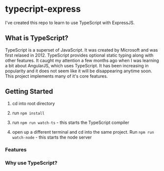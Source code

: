 # typecript-express
I've created this repo to learn to use TypeScript with ExpressJS. 

## What is TypeScript?

TypeScript is a superset of JavaScript. It was created by Microsoft and was first relased in 2012. TypeScript provides optional static typing along with other features. It caught my attention a few months ago when I was learning a bit about AngularJS, which uses TypeScript. It has been increasing in popularity and it does not seem like it will be disappearing anytime soon. This project implements many of it's core features.

## Getting Started

1. cd into root directory 

2. run `npm install` 

3. run `npm run watch-ts` - this starts the TypeScript compiler

4. open up a different terminal and cd into the same project. Run `npm run watch-node` - this starts the node server

### Features

### Why use TypeScript?